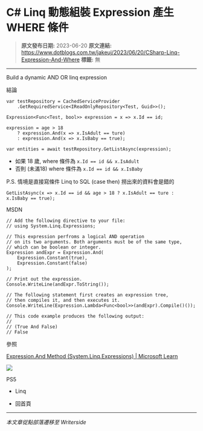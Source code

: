 # C# Linq 動態組裝 Expression 產生 WHERE 條件

> **原文發布日期:** 2023-06-20
> **原文連結:** https://www.dotblogs.com.tw/jakeuj/2023/06/20/CSharp-Linq-Expression-And-Where
> **標籤:** 無

---

Build a dynamic AND OR linq expression

結論

```
var testRepository = CachedServiceProvider
    .GetRequiredService<IReadOnlyRepository<Test, Guid>>();

Expression<Func<Test, bool>> expression = x => x.Id == id;

expression = age > 18
    ? expression.And(x => x.IsAdult == ture)
    : expression.And(x => x.IsBaby == true);

var entities = await testRepository.GetListAsync(expression);
```

* 如果 18 歲, where 條件為 `x.Id == id && x.IsAdult`
* 否則 (未滿18) where 條件為 `x.Id == id && x.IsBaby`

P.S. 情境是直接寫條件 Linq to SQL (case then) 撈出來的資料會是錯的

`GetListAsync(x => x.Id == id && age > 18 ? x.IsAdult == ture : x.IsBaby == true);`

MSDN

```
// Add the following directive to your file:
// using System.Linq.Expressions;

// This expression perfroms a logical AND operation
// on its two arguments. Both arguments must be of the same type,
// which can be boolean or integer.
Expression andExpr = Expression.And(
    Expression.Constant(true),
    Expression.Constant(false)
);

// Print out the expression.
Console.WriteLine(andExpr.ToString());

// The following statement first creates an expression tree,
// then compiles it, and then executes it.
Console.WriteLine(Expression.Lambda<Func<bool>>(andExpr).Compile()());

// This code example produces the following output:
//
// (True And False)
// False
```

參照

[Expression.And Method (System.Linq.Expressions) | Microsoft Learn](https://learn.microsoft.com/en-us/dotnet/api/system.linq.expressions.expression.and?view=net-7.0)

![](https://card.psnprofiles.com/1/jakeuj.png)

PS5

* Linq

* 回首頁

---

*本文章從點部落遷移至 Writerside*
